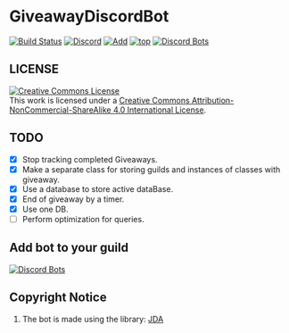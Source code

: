 # GiveawayDiscordBot
[![Build Status](https://travis-ci.com/megoRU/GiveawayDiscordBot.svg?branch=main)](https://travis-ci.com/megoRU/GiveawayDiscordBot)  [![Discord](https://img.shields.io/discord/779317239722672128?label=Discord)](https://discord.gg/UrWG3R683d)
[![Add](https://img.shields.io/badge/BOT-ADD--TO--DISCORD-blue?logo=discord)](https://top.gg/bot/808277484524011531/invite/)
[![top](https://img.shields.io/badge/TOP.GG-pink?logo=discord)](https://top.gg/bot/808277484524011531) [![Discord Bots](https://top.gg/api/widget/servers/808277484524011531.svg)](https://top.gg/bot/808277484524011531)

## LICENSE

<a rel="license" href="http://creativecommons.org/licenses/by-nc-sa/4.0/"><img alt="Creative Commons License" style="border-width:0" src="https://i.creativecommons.org/l/by-nc-sa/4.0/88x31.png" /></a><br />This work is licensed under a <a rel="license" href="http://creativecommons.org/licenses/by-nc-sa/4.0/">Creative Commons Attribution-NonCommercial-ShareAlike 4.0 International License</a>.

## TODO

-   [x]   Stop tracking completed Giveaways.
-   [x]   Make a separate class for storing guilds and instances of classes with giveaway.
-   [x]   Use a database to store active dataBase.
-   [X]   End of giveaway by a timer.
-   [X]   Use one DB.
-   [ ]   Perform optimization for queries.

## Add bot to your guild
[![Discord Bots](https://top.gg/api/widget/808277484524011531.svg)](https://top.gg/bot/808277484524011531)

## Copyright Notice

1.  The bot is made using the library: [JDA](https://github.com/DV8FromTheWorld/JDA)
